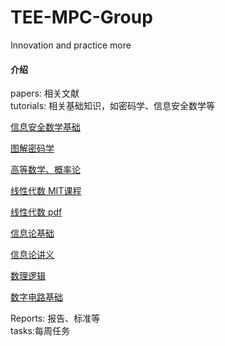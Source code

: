 # TEE-MPC-Group
Innovation and practice more


#### 介绍
papers: 相关文献 <br/>
tutorials: 相关基础知识，如密码学、信息安全数学等  <br/>


[信息安全数学基础](https://github.com/ayanamists/Math-basis-for-Infomation-Security/blob/master/%E4%BF%A1%E6%81%AF%E5%AE%89%E5%85%A8%E6%95%B0%E5%AD%A6%E5%9F%BA%E7%A1%80%20%E7%AC%AC2%E7%89%88.pdf)

[图解密码学](https://github.com/anzhihe/Free-Web-Books/blob/master/book/%E5%9B%BE%E8%A7%A3%E5%AF%86%E7%A0%81%E6%8A%80%E6%9C%AF%20%E7%AC%AC%E4%B8%89%E7%89%88.pdf)

[高等数学、概率论](https://github.com/jcnlp/books/tree/master/math)

[线性代数 MIT课程](https://github.com/zlotus/notes-linear-algebra)

[线性代数 pdf ](https://github.com/Angious/PDFbooks/tree/master/%E7%BA%BF%E6%80%A7%E4%BB%A3%E6%95%B0)

[信息论基础](http://home.ustc.edu.cn/~yang96/Elements_of_Information_Theory-second_edition.pdf)

[信息论讲义](http://home.ustc.edu.cn/~kunzhao/TA/ch1-2.pdf)


[数理逻辑](https://yiqinnju.github.io/course/MathLogic/Slides/book.pdf)

[数字电路基础](https://github.com/kevicki/MCU/blob/master/%E3%80%8A%E6%95%B0%E5%AD%97%E7%94%B5%E5%AD%90%E6%8A%80%E6%9C%AF%E5%9F%BA%E7%A1%80%E3%80%8B%E9%98%8E%E7%9F%B3%20%20%E7%AC%AC%E4%BA%94%E7%89%88.pdf)



Reports: 报告、标准等  <br/>
tasks:每周任务
